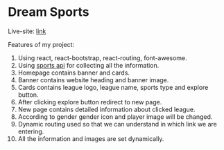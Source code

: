 <h1>Dream Sports</h1>

Live-site: [link](https://dream-sports.netlify.app/)

Features of my project:

1. Using react, react-bootstrap, react-routing, font-awesome.
2. Using [sports api](https://www.thesportsdb.com/api.php) for collecting all the information.
3. Homepage contains banner and cards.
4. Banner contains website heading and banner image.
5. Cards contains league logo, league name, sports type and explore button.
6. After clicking explore button redirect to new page.
7. New page contains detailed information about clicked league.
8. According to gender gender icon and player image will be changed.
9. Dynamic routing used so that we can understand in which link we are entering.
10. All the information and images are set dynamically.
